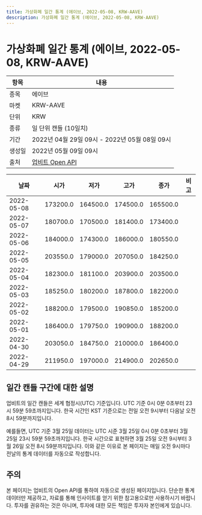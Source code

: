 ```yaml
---
title: 가상화폐 일간 통계 (에이브, 2022-05-08, KRW-AAVE)
description: 가상화폐 일간 통계 (에이브, 2022-05-08, KRW-AAVE)
---
```



가상화폐 일간 통계 (에이브, 2022-05-08, KRW-AAVE)
===

|항목|내용|
|--|--|
|종목|에이브|
|마켓|KRW-AAVE|
|단위|KRW|
|종류|일 단위 캔들 (10일치)|
|기간|2022년 04월 29일 09시 - 2022년 05월 08일 09시|
|생성일|2022년 05월 09일 09시|
|출처|[업비트 Open API](https://docs.upbit.com)|


|날짜|시가|저가|고가|종가|비고|
|--|--|--|--|--|--|
|2022-05-08|173200.0|164500.0|174500.0|165500.0|    |
|2022-05-07|180700.0|170500.0|181400.0|173400.0|    |
|2022-05-06|184000.0|174300.0|186000.0|180550.0|    |
|2022-05-05|203550.0|179000.0|207050.0|184250.0|    |
|2022-05-04|182300.0|181100.0|203900.0|203500.0|    |
|2022-05-03|185250.0|180200.0|187800.0|182200.0|    |
|2022-05-02|188200.0|179500.0|190850.0|185200.0|    |
|2022-05-01|186400.0|179750.0|190900.0|188200.0|    |
|2022-04-30|203050.0|184750.0|210000.0|186400.0|    |
|2022-04-29|211950.0|197000.0|214900.0|202650.0|    |


일간 캔들 구간에 대한 설명
---


업비트의 일간 캔들은 세계 협정시(UTC) 기준입니다. 
UTC 기준 0시 0분 0초부터 23시 59분 59초까지입니다. 
한국 시간인 KST 기준으로는 전일 오전 9시부터 다음날 오전 8시 59분까지입니다. 


예를들면, UTC 기준 3월 25일 데이터는 UTC 시준 3월 25일 0시 0분 0초부터 3월 25일 23시 59분 59초까지입니다. 
한국 시간으로 표현하면 3월 25일 오전 9시부터 3월 26일 오전 8시 59분까지입니다. 
이와 같은 이유로 본 페이지는 매일 오전 9시마다 전날의 통계 데이터를 자동으로 작성합니다. 


주의
---


본 페이지는 업비트의 Open API를 통하여 자동으로 생성된 페이지입니다. 
단순한 통계 데이터만 제공하고, 자료를 통해 인사이트를 얻기 위한 참고용으로만 사용하시기 바랍니다. 
투자를 권유하는 것은 아니며, 투자에 대한 모든 책임은 투자자 본인에게 있습니다. 
